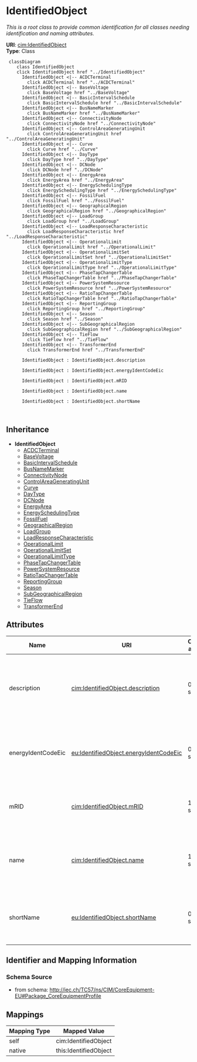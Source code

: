 # IdentifiedObject


_This is a root class to provide common identification for all classes needing identification and naming attributes._





**URI**: [cim:IdentifiedObject](http://iec.ch/TC57/CIM100#IdentifiedObject)<br />
**Type**: Class




```mermaid
 classDiagram
    class IdentifiedObject
    click IdentifiedObject href "../IdentifiedObject"
      IdentifiedObject <|-- ACDCTerminal
        click ACDCTerminal href "../ACDCTerminal"
      IdentifiedObject <|-- BaseVoltage
        click BaseVoltage href "../BaseVoltage"
      IdentifiedObject <|-- BasicIntervalSchedule
        click BasicIntervalSchedule href "../BasicIntervalSchedule"
      IdentifiedObject <|-- BusNameMarker
        click BusNameMarker href "../BusNameMarker"
      IdentifiedObject <|-- ConnectivityNode
        click ConnectivityNode href "../ConnectivityNode"
      IdentifiedObject <|-- ControlAreaGeneratingUnit
        click ControlAreaGeneratingUnit href "../ControlAreaGeneratingUnit"
      IdentifiedObject <|-- Curve
        click Curve href "../Curve"
      IdentifiedObject <|-- DayType
        click DayType href "../DayType"
      IdentifiedObject <|-- DCNode
        click DCNode href "../DCNode"
      IdentifiedObject <|-- EnergyArea
        click EnergyArea href "../EnergyArea"
      IdentifiedObject <|-- EnergySchedulingType
        click EnergySchedulingType href "../EnergySchedulingType"
      IdentifiedObject <|-- FossilFuel
        click FossilFuel href "../FossilFuel"
      IdentifiedObject <|-- GeographicalRegion
        click GeographicalRegion href "../GeographicalRegion"
      IdentifiedObject <|-- LoadGroup
        click LoadGroup href "../LoadGroup"
      IdentifiedObject <|-- LoadResponseCharacteristic
        click LoadResponseCharacteristic href "../LoadResponseCharacteristic"
      IdentifiedObject <|-- OperationalLimit
        click OperationalLimit href "../OperationalLimit"
      IdentifiedObject <|-- OperationalLimitSet
        click OperationalLimitSet href "../OperationalLimitSet"
      IdentifiedObject <|-- OperationalLimitType
        click OperationalLimitType href "../OperationalLimitType"
      IdentifiedObject <|-- PhaseTapChangerTable
        click PhaseTapChangerTable href "../PhaseTapChangerTable"
      IdentifiedObject <|-- PowerSystemResource
        click PowerSystemResource href "../PowerSystemResource"
      IdentifiedObject <|-- RatioTapChangerTable
        click RatioTapChangerTable href "../RatioTapChangerTable"
      IdentifiedObject <|-- ReportingGroup
        click ReportingGroup href "../ReportingGroup"
      IdentifiedObject <|-- Season
        click Season href "../Season"
      IdentifiedObject <|-- SubGeographicalRegion
        click SubGeographicalRegion href "../SubGeographicalRegion"
      IdentifiedObject <|-- TieFlow
        click TieFlow href "../TieFlow"
      IdentifiedObject <|-- TransformerEnd
        click TransformerEnd href "../TransformerEnd"
      
      IdentifiedObject : IdentifiedObject.description
        
      IdentifiedObject : IdentifiedObject.energyIdentCodeEic
        
      IdentifiedObject : IdentifiedObject.mRID
        
      IdentifiedObject : IdentifiedObject.name
        
      IdentifiedObject : IdentifiedObject.shortName
        
      
```





## Inheritance
* **IdentifiedObject**
    * [ACDCTerminal](ACDCTerminal.md)
    * [BaseVoltage](BaseVoltage.md)
    * [BasicIntervalSchedule](BasicIntervalSchedule.md)
    * [BusNameMarker](BusNameMarker.md)
    * [ConnectivityNode](ConnectivityNode.md)
    * [ControlAreaGeneratingUnit](ControlAreaGeneratingUnit.md)
    * [Curve](Curve.md)
    * [DayType](DayType.md)
    * [DCNode](DCNode.md)
    * [EnergyArea](EnergyArea.md)
    * [EnergySchedulingType](EnergySchedulingType.md)
    * [FossilFuel](FossilFuel.md)
    * [GeographicalRegion](GeographicalRegion.md)
    * [LoadGroup](LoadGroup.md)
    * [LoadResponseCharacteristic](LoadResponseCharacteristic.md)
    * [OperationalLimit](OperationalLimit.md)
    * [OperationalLimitSet](OperationalLimitSet.md)
    * [OperationalLimitType](OperationalLimitType.md)
    * [PhaseTapChangerTable](PhaseTapChangerTable.md)
    * [PowerSystemResource](PowerSystemResource.md)
    * [RatioTapChangerTable](RatioTapChangerTable.md)
    * [ReportingGroup](ReportingGroup.md)
    * [Season](Season.md)
    * [SubGeographicalRegion](SubGeographicalRegion.md)
    * [TieFlow](TieFlow.md)
    * [TransformerEnd](TransformerEnd.md)



## Attributes


| Name | URI | Cardinality and Range | Description | Inheritance |
| ---  | --- | --- | --- | --- |
| description | [cim:IdentifiedObject.description](http://iec.ch/TC57/CIM100#IdentifiedObject.description) | 0..1 <br />  string  | The description is a free human readable text describing or naming the object | direct |
| energyIdentCodeEic | [eu:IdentifiedObject.energyIdentCodeEic](http://iec.ch/TC57/CIM100-European#IdentifiedObject.energyIdentCodeEic) | 0..1 <br />  string  | The attribute is used for an exchange of the EIC code (Energy identification ... | direct |
| mRID | [cim:IdentifiedObject.mRID](http://iec.ch/TC57/CIM100#IdentifiedObject.mRID) | 1 <br />  string  | Master resource identifier issued by a model authority | direct |
| name | [cim:IdentifiedObject.name](http://iec.ch/TC57/CIM100#IdentifiedObject.name) | 1 <br />  string  | The name is any free human readable and possibly non unique text naming the o... | direct |
| shortName | [eu:IdentifiedObject.shortName](http://iec.ch/TC57/CIM100-European#IdentifiedObject.shortName) | 0..1 <br />  string  | The attribute is used for an exchange of a human readable short name with len... | direct |









## Identifier and Mapping Information







### Schema Source


* from schema: http://iec.ch/TC57/ns/CIM/CoreEquipment-EU#Package_CoreEquipmentProfile





## Mappings

| Mapping Type | Mapped Value |
| ---  | ---  |
| self | cim:IdentifiedObject |
| native | this:IdentifiedObject |




